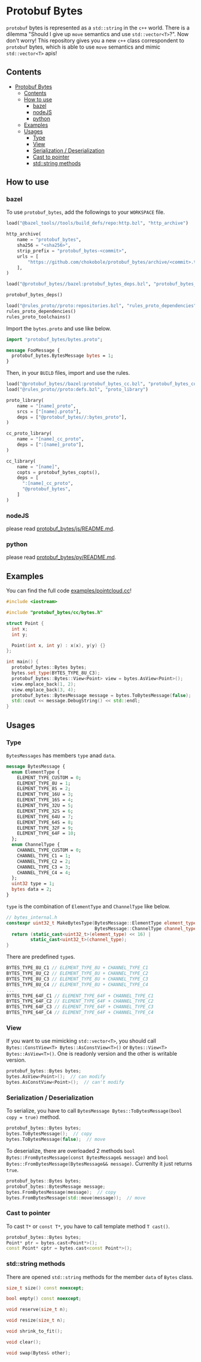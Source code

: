 # Protobuf Bytes

`protobuf` bytes is represented as a `std::string` in the `c++` world. There is a dilemma "Should I give up `move` semantics and use `std::vector<T>`?". Now don't worry! This repository gives you a new `c++` class correspondent to `protobuf` bytes, which is able to use `move` semantics and mimic `std::vector<T>` apis!

## Contents
- [Protobuf Bytes](#protobuf-bytes)
  - [Contents](#contents)
  - [How to use](#how-to-use)
    - [bazel](#bazel)
    - [nodeJS](#nodejs)
    - [python](#python)
  - [Examples](#examples)
  - [Usages](#usages)
    - [Type](#type)
    - [View](#view)
    - [Serialization / Deserialization](#serialization--deserialization)
    - [Cast to pointer](#cast-to-pointer)
    - [std::string methods](#stdstring-methods)

## How to use

### bazel

To use `protobuf_bytes`, add the followings to your `WORKSPACE` file.

```python
load("@bazel_tools//tools/build_defs/repo:http.bzl", "http_archive")

http_archive(
    name = "protobuf_bytes",
    sha256 = "<sha256>",
    strip_prefix = "protobuf_bytes-<commit>",
    urls = [
        "https://github.com/chokobole/protobuf_bytes/archive/<commit>.tar.gz",
    ],
)

load("@protobuf_bytes//bazel:protobuf_bytes_deps.bzl", "protobuf_bytes_deps")

protobuf_bytes_deps()

load("@rules_proto//proto:repositories.bzl", "rules_proto_dependencies", "rules_proto_toolchains")
rules_proto_dependencies()
rules_proto_toolchains()
```

Import the `bytes.proto` and use like below.

```protobuf
import "protobuf_bytes/bytes.proto";

message FooMessage {
  protobuf_bytes.BytesMessage bytes = 1;
}
```

Then, in your `BUILD` files, import and use the rules.

```python
load("@protobuf_bytes//bazel:protobuf_bytes_cc.bzl", "protobuf_bytes_copts")
load("@rules_proto//proto:defs.bzl", "proto_library")

proto_library(
    name = "[name]_proto",
    srcs = ["[name].proto"],
    deps = ["@protobuf_bytes//:bytes_proto"],
)

cc_proto_library(
    name = "[name]_cc_proto",
    deps = [":[name]_proto"],
)

cc_library(
    name = "[name]",
    copts = protobuf_bytes_copts(),
    deps = [
      ":[name]_cc_proto",
      "@protobuf_bytes",
    ]
)
```

### nodeJS

please read [protobuf_bytes/js/README.md](protobuf_bytes/js/README.md).

### python

please read [protobuf_bytes/py/README.md](protobuf_bytes/py/README.md).

## Examples

You can find the full code [examples/pointcloud.cc](examples/pointcloud.cc)!

```c++
#include <iostream>

#include "protobuf_bytes/cc/bytes.h"

struct Point {
  int x;
  int y;

  Point(int x, int y) : x(x), y(y) {}
};

int main() {
  protobuf_bytes::Bytes bytes;
  bytes.set_type(BYTES_TYPE_8U_C3);
  protobuf_bytes::Bytes::View<Point> view = bytes.AsView<Point>();
  view.emplace_back(1, 2);
  view.emplace_back(3, 4);
  protobuf_bytes::BytesMessage message = bytes.ToBytesMessage(false);  // It's using move!
  std::cout << message.DebugString() << std::endl;
}
```

## Usages

### Type

`BytesMessages` has members `type` anad `data`.

```protobuf
message BytesMessage {
  enum ElementType {
    ELEMENT_TYPE_CUSTOM = 0;
    ELEMENT_TYPE_8U = 1;
    ELEMENT_TYPE_8S = 2;
    ELEMENT_TYPE_16U = 3;
    ELEMENT_TYPE_16S = 4;
    ELEMENT_TYPE_32U = 5;
    ELEMENT_TYPE_32S = 6;
    ELEMENT_TYPE_64U = 7;
    ELEMENT_TYPE_64S = 8;
    ELEMENT_TYPE_32F = 9;
    ELEMENT_TYPE_64F = 10;
  };
  enum ChannelType {
    CHANNEL_TYPE_CUSTOM = 0;
    CHANNEL_TYPE_C1 = 1;
    CHANNEL_TYPE_C2 = 2;
    CHANNEL_TYPE_C3 = 3;
    CHANNEL_TYPE_C4 = 4;
  };
  uint32 type = 1;
  bytes data = 2;
}
```

`type` is the combination of `ElementType` and `ChannelType` like below.

```c++
// bytes_internal.h
constexpr uint32_t MakeBytesType(BytesMessage::ElementType element_type,
                                 BytesMessage::ChannelType channel_type) {
  return (static_cast<uint32_t>(element_type) << 16) |
         static_cast<uint32_t>(channel_type);
}
```

There are predefined `type`s.

```c++
BYTES_TYPE_8U_C1 // ELEMENT_TYPE_8U + CHANNEL_TYPE_C1
BYTES_TYPE_8U_C2 // ELEMENT_TYPE_8U + CHANNEL_TYPE_C2
BYTES_TYPE_8U_C3 // ELEMENT_TYPE_8U + CHANNEL_TYPE_C3
BYTES_TYPE_8U_C4 // ELEMENT_TYPE_8U + CHANNEL_TYPE_C4
...
BYTES_TYPE_64F_C1 // ELEMENT_TYPE_64F + CHANNEL_TYPE_C1
BYTES_TYPE_64F_C2 // ELEMENT_TYPE_64F + CHANNEL_TYPE_C2
BYTES_TYPE_64F_C3 // ELEMENT_TYPE_64F + CHANNEL_TYPE_C3
BYTES_TYPE_64F_C4 // ELEMENT_TYPE_64F + CHANNEL_TYPE_C4
```

### View

If you want to use mimicking `std::vector<T>`, you should call `Bytes::ConstView<T> Bytes::AsConstView<T>()` or `Bytes::View<T> Bytes::AsView<T>()`. One is readonly version and the other is writable version.

```c++
protobuf_bytes::Bytes bytes;
bytes.AsView<Point>();  // can modify
bytes.AsConstView<Point>();  // can't modify
```

### Serialization / Deserialization

To serialize, you have to call `BytesMessage Bytes::ToBytesMessage(bool copy = true)` method.

```c++
protobuf_bytes::Bytes bytes;
bytes.ToBytesMessage();  // copy
bytes.ToBytesMessage(false);  // move
```

To deserialize, there are overloaded 2 methods `bool Bytes::FromBytesMessage(const BytesMessage& message)` and `bool Bytes::FromBytesMessage(BytesMessage&& message)`. Currenlty it just returns `true`.

```c++
protobuf_bytes::Bytes bytes;
protobuf_bytes::BytesMessage message;
bytes.FromBytesMessage(message);  // copy
bytes.FromBytesMessage(std::move(message));  // move
```

### Cast to pointer

To cast `T*` or `const T*`, you have to call template method `T cast()`.

```c++
protobuf_bytes::Bytes bytes;
Point* ptr = bytes.cast<Point*>();
const Point* cptr = bytes.cast<const Point*>();
```

### std::string methods

There are opened `std::string` methods for the member `data` of `Bytes` class.

```c++
size_t size() const noexcept;

bool empty() const noexcept;

void reserve(size_t n);

void resize(size_t n);

void shrink_to_fit();

void clear();

void swap(Bytes& other);
```